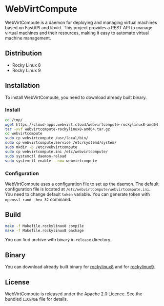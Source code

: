 # WebVirtCompute #

WebVirtCompute is a daemon for deploying and managing virtual machines based on FastAPI and libvirt. This project provides a REST API to manage virtual machines and their resources, making it easy to automate virtual machine management.

## Distribution ##

* Rocky Linux 8
* Rocky Linux 9

## Installation ##

To install WebVirtCompute, you need to download already built binary.

### Install ###
```bash
cd /tmp/
wget https://cloud-apps.webvirt.cloud/webvirtcompute-rockylinux8-amd64.tar.gz
tar -xvf webvirtcompute-rockylinux8-amd64.tar.gz
cd webvirtcompute
sudo cp webvirtcompute /usr/local/bin/
sudo cp webvirtcompute.service /etc/systemd/system/
sudo mkdir -p /etc/webvirtcompute
sudo cp webvirtcompute.ini /etc/webvirtcompute/
sudo systemctl daemon-reload
sudo systemctl enable --now webvirtcompute
```
### Configuration ###

WebVirtCompute uses a configuration file to set up the daemon. The default configuration file is located at `/etc/webvirtcompute/webvirtcompute.ini`. You need to change default `token` variable. You can generate token with `openssl rand -hex 32` command.

## Build ##
```bash
make -f Makefile.rockylinux8 compile
make -f Makefile.rockylinux8 package
```
You can find archive with binary in `release` directory.

## Binary ##

You can download already built binary for [rockylinux8](https://cloud-apps.webvirt.cloud/webvirtcompute-rockylinux8-amd64.tar.gz) and for [rockylinux9](https://cloud-apps.webvirt.cloud/webvirtcompute-rockylinux9-amd64.tar.gz).

## License ##

WebVirtCompute is released under the Apache 2.0 Licence. See the bundled `LICENSE` file for details.